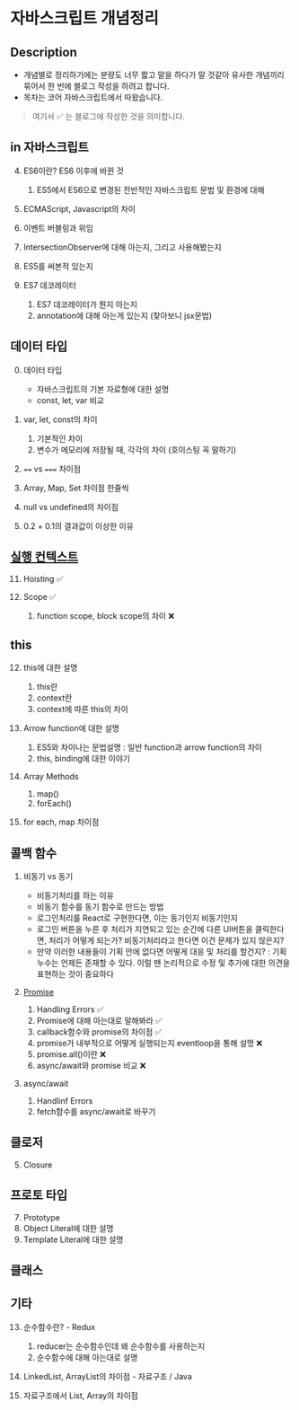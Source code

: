 # 자바스크립트 개념정리

## Description

- 개념별로 정리하기에는 분량도 너무 짧고 말을 하다가 말 것같아 유사한 개념끼리 묶어서 한 번에 블로그 작성을 하려고 합니다.
- 목차는 코어 자바스크립트에서 따왔습니다.

> 여기서 ✅ 는 블로그에 작성한 것을 의미합니다.

## in 자바스크립트

4. ES6이란? ES6 이후에 바뀐 것
   1. ES5에서 ES6으로 변경된 전반적인 자바스크립트 문법 및 환경에 대해

10. ECMAScript, Javascript의 차이

16. 이벤트 버블링과 위임

22. IntersectionObserver에 대해 아는지, 그리고 사용해봤는지

24. ES5를 써본적 있는지

14. ES7 데코레이터
    1.  ES7 데코레이터가 뭔지 아는지
    2.  annotation에 대해 아는게 있는지 (찾아보니 jsx문법)

## 데이터 타입

0. 데이터 타입
   - 자바스크립트의 기본 자료형에 대한 설명
   - const, let, var 비교

3. var, let, const의 차이
   1. 기본적인 차이
   2. 변수가 메모리에 저장될 때, 각각의 차이 (호이스팅 꼭 말하기)

18. `==` vs `===` 차이점

19. Array, Map, Set 차이점 한줄씩

23. null vs undefined의 차이점

30. 0.2 + 0.1의 결과값이 이상한 이유

## [실행 컨텍스트](https://velog.io/@beanlove97/%EC%9E%90%EB%B0%94%EC%8A%A4%ED%81%AC%EB%A6%BD%ED%8A%B8-%EC%8B%A4%ED%96%89-%EC%BB%A8%ED%85%8D%EC%8A%A4%ED%8A%B8)

11. Hoisting ✅

15. Scope ✅
    1.  function scope, block scope의 차이 ❌

## this

12. this에 대한 설명
    1.  this란
    2.  context란
    3.  context에 따른 this의 차이

8. Arrow function에 대한 설명
   1. ES5와 차이나는 문법설명 : 일반 function과 arrow function의 차이
   2. this, binding에 대한 이야기

9.  Array Methods
    1.  map()
    2.  forEach()

29. for each, map 차이점

## 콜백 함수

1. 비동기 vs 동기
   - 비동기처리를 하는 이유
   - 비동기 함수를 동기 함수로 만드는 방법
   - 로그인처리를 React로 구현한다면, 이는 동기인지 비동기인지
   - 로그인 버튼을 누른 후 처리가 지연되고 있는 순간에 다른 UI버튼을 클릭한다면, 처리가 어떻게 되는가? 비동기처리라고 한다면 이건 문제가 있지 않은지?
   - 만약 이러한 내용들이 기획 안에 없다면 어떻게 대응 및 처리를 할건지? : 기획 누수는 언제든 존재할 수 있다. 이럴 땐 논리적으로 수정 및 추가에 대한 의견을 표현하는 것이 중요하다

2. [Promise](https://velog.io/@beanlove97/%EC%9E%90%EB%B0%94%EC%8A%A4%ED%81%AC%EB%A6%BD%ED%8A%B8-Promise) 
   1. Handling Errors ✅
   2. Promise에 대해 아는대로 말해봐라 ✅
   3. callback함수와 promise의 차이점 ✅
   4. promise가 내부적으로 어떻게 실행되는지 eventloop을 통해 설명 ❌
   5. promise.all()이란 ❌
   6. async/await와 promise 비교 ❌

6. async/await
   1. Handlinf Errors
   2. fetch함수를 async/await로 바꾸기

## 클로저

5. Closure

## 프로토 타입

7. Prototype
25. Object Literal에 대한 설명
26. Template Literal에 대한 설명

## 클래스

## 기타

13. 순수함수란? - Redux
    1. reducer는 순수함수인데 왜 순수함수를 사용하는지
    2. 순수함수에 대해 아는대로 설명

15. LinkedList, ArrayList의 차이점 - 자료구조 / Java

16. 자료구조에서 List, Array의 차이점

